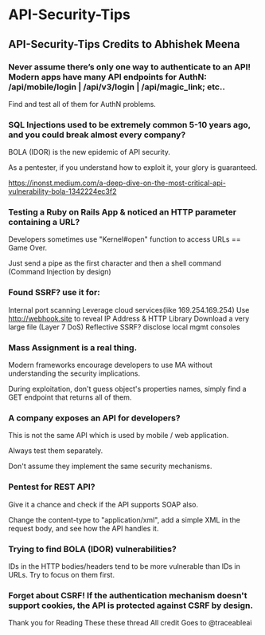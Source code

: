 # API-Security-Tips
## API-Security-Tips Credits to Abhishek Meena

### Never assume there’s only one way to authenticate to an API! Modern apps have many API endpoints for AuthN: /api/mobile/login | /api/v3/login | /api/magic_link; etc.. 

Find and test all of them for AuthN problems.


### SQL Injections used to be extremely common 5-10 years ago, and you could break almost every company? 

BOLA (IDOR) is the new epidemic of API security.

As a pentester, if you understand how to exploit it, your glory is guaranteed.

https://inonst.medium.com/a-deep-dive-on-the-most-critical-api-vulnerability-bola-1342224ec3f2


### Testing a Ruby on Rails App & noticed an HTTP parameter containing a URL? 

Developers sometimes use "Kernel#open" function to access URLs == Game Over. 

Just send a pipe as the first character and then a shell command (Command Injection by design)


### Found SSRF? use it for:

Internal port scanning
Leverage cloud services(like 169.254.169.254)
Use http://webhook.site
 to reveal IP Address & HTTP Library
Download a very large file (Layer 7 DoS)
Reflective SSRF? disclose local mgmt consoles


### Mass Assignment is a real thing. 

Modern frameworks encourage developers to use MA without understanding the security implications. 

During exploitation, don't guess object's properties names, simply find a GET endpoint that returns all of them.


### A company exposes an API for developers? 

This is not the same API which is used by mobile / web application. 

Always test them separately. 

Don't assume they implement the same security mechanisms.


### Pentest for REST API? 

Give it a chance and check if the API supports SOAP also. 

Change the content-type to "application/xml", add a simple XML in the request body, and see how the API handles it.


### Trying to find BOLA (IDOR) vulnerabilities? 

IDs in the HTTP bodies/headers tend to be more vulnerable than IDs in URLs. Try to focus on them first.

### Forget about CSRF! If the authentication mechanism doesn't support cookies, the API is protected against CSRF by design.

Thank you for Reading These these thread 
All credit Goes to @traceableai








